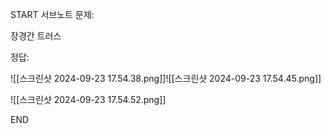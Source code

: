 START
서브노트
문제:

장경간 트러스 

정답:

![[스크린샷 2024-09-23 17.54.38.png]]![[스크린샷 2024-09-23 17.54.45.png]]

![[스크린샷 2024-09-23 17.54.52.png]]
<!--ID: 1727230729599-->
END